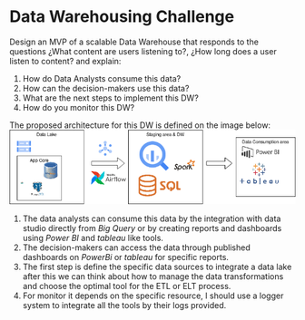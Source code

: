 # Data Warehousing Challenge
Design an MVP of a scalable Data Warehouse that responds to the questions ¿What
content are users listening to?, ¿How long does a user listen to content? and explain:
1. How do Data Analysts consume this data?  
2. How can the decision-makers use this data?
3. What are the next steps to implement this DW?
4. How do you monitor this DW?  

The proposed architecture for this DW is defined on the image below:
![dw](DW_Challenge.png)

1. The data analysts can consume this data by the integration with data studio directly from *Big Query* or by creating reports and dashboards using *Power BI* and *tableau* like tools.
2. The decision-makers can access the data through published dashboards on *PowerBi* or *tableau* for specific reports.
3. The first step is define the specific data sources to integrate a data lake after this we can think about how to manage the data transformations and choose the optimal tool for the ETL or ELT process.
4. For monitor it depends on the specific resource, I should use a logger system to integrate all the tools by their logs provided.